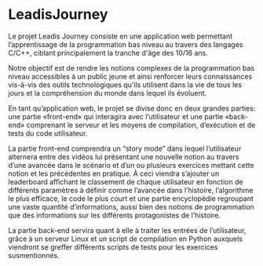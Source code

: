 # LeadisJourney

Le projet Leadis Journey consiste en une application web permettant l’apprentissage
de la programmation bas niveau au travers des langages C/C++, ciblant principalement la tranche d'âge des 10/16 ans.

Notre objectif est de rendre les notions complexes de la programmation bas niveau accessibles à un public jeune 
et ainsi renforcer leurs connaissances vis-à-vis des outils technologiques qu’ils utilisent
dans la vie de tous les jours et la compréhension du monde dans lequel ils évoluent.

En tant qu’application web, le projet se divise donc en deux grandes parties: une partie «front-end»
qui interagira avec l’utilisateur et une partie «back-end» comprenant le serveur et les moyens de compilation,
d’exécution et de tests du code utilisateur.

La partie front-end comprendra un “story mode” dans lequel l’utilisateur 
alternera entre des vidéos lui présentant une nouvelle notion au travers d’une 
avancée dans le scénario et d’un ou plusieurs exercices mettant cette notion et les 
précédentes en pratique. À ceci viendra s’ajouter un leaderboard affichant le 
classement de chaque utilisateur en fonction de différents paramètres à définir 
comme l’avancée dans l’histoire, l’algorithme le plus efficace, le code le plus court et 
une partie encyclopédie regroupant une vaste quantité d’informations, aussi bien des 
notions de programmation que des informations sur les différents protagonistes de 
l’histoire.

La partie back-end servira quant à elle à traiter les entrées de l’utilisateur, 
grâce à un serveur Linux et un script de compilation en Python auxquels viendront se 
greffer différents scripts de tests pour les exercices susmentionnés.
